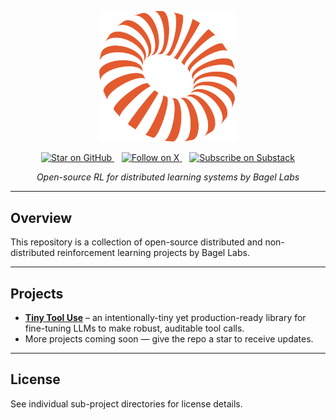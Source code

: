 <p align="center">
  <img src="logo.png" alt="Bagel Labs logo" width="220"/>
</p>

<p align="center">
  <a href="https://github.com/bagel-org/bagel-RL">
    <img src="https://img.shields.io/github/stars/bagel-org/bagel-RL?style=social" alt="Star on GitHub"/>
  </a>
  &nbsp;&nbsp;
  <a href="https://x.com/bagelopenAI">
    <img src="https://img.shields.io/twitter/follow/bagelopenAI?style=social" alt="Follow on X"/>
  </a>
  &nbsp;&nbsp;
  <a href="https://blog.bagel.net/subscribe">
    <img src="https://img.shields.io/badge/Subscribe-Substack-orange?logo=substack&logoColor=white" alt="Subscribe on Substack"/>
  </a>
</p>


<p align="center"><em>Open-source RL for distributed learning systems by Bagel Labs</em></p>

---

## Overview

This repository is a collection of open-source distributed and non-distributed reinforcement learning projects by Bagel Labs.

---

## Projects

* [**Tiny Tool Use**](Tiny%20Tool%20Use/) – an intentionally-tiny yet production-ready library for fine-tuning LLMs to make robust, auditable tool calls.
* More projects coming soon — give the repo a star to receive updates.

---

## License

See individual sub-project directories for license details.
